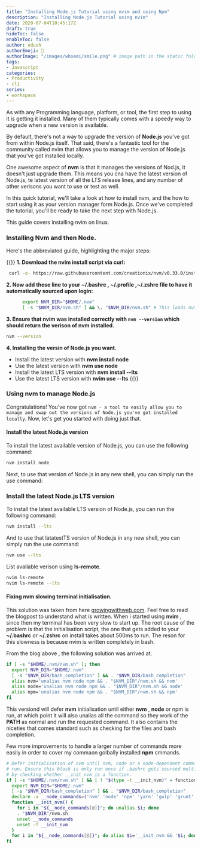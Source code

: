 ```yaml
---
title: "Installing Node.js Tutorial using nvim and using Npm"
description: "Installing Node.js Tutorial using nvim"
date: 2020-07-04T10:45:17Z
draft: true
hideToc: false
enableToc: false
author: eduuh
authorEmoji: 🤖
authorImage: "/images/whoami/smile.png" # image path in the static folder
tags:
- Javascript
categories:
- Productivity 
- cli
series:
- workspace
---
```


As with any Programming language, platform, or tool, the first step to using it is getting it installed. Many of them typically comes with a speedy way to upgrade when a new version is available.

By default, there's not a way to upgrade the version of __Node.js__ you've got from within Node.js itself. That said, there's a fantastic tool for the community called nvim that allows you to manage the version of Node.js that you've got installed locally.

One awesome aspect of __nvm__ is that it manages the versions of Nod.js, it doesn't just upgrade them. This means you cna have the latest version of Node.js, te latest version of all the LTS release lines, and any number of other verisons you want to use or test as well.

In this quick tutorial, we'll take a look at how to install nvm, and the how to start using it as your version manager form Node.js. Once we've completed the tutorial, you'll be ready to take the next step with Node.js.

This guide covers installing nvim on linux. 

###  Installing Nvm and then Node.

Here's the abbreviated guide, highlighting the major steps:


{{<boxmd>}}
**1. Download the nvim install script via curl:**
```bash
 curl -o- https://raw.githubusercontent.com/creationix/nvm/v0.33.0/install.sh | bash
```
__2. Now add these line to your ~/.bashrc , ~/.profile ,~/.zshrc file to have it automatically sourced upon login:__

```bash
      export NVM_DIR="$HOME/.nvm"
      [ -s "$NVM_DIR/nvm.sh" ] && \. "$NVM_DIR/nvm.sh" # This loads nvm.
```
__3. Ensure that nvim was installed correctly with `nvm --version` which should return the verison of nvm installed.__
```bash
nvm --version
```
__4. Installing the versin of Node.js you want.__

- Install the latest version with **nvm install node**
- Use the latest version with **nvm use node**
- Install the latest LTS version with **nvm install --lts**
- Use the latest LTS version with **nvim use --lts**
{{</boxmd>}}


### Using nvm to manage Node.js

Congratulations! You've now got `nvm - a tool to easily allow you to manage and swap out the versions of Node.js you've got installed locally`. Now, let's get you started with doing just that.

#### Install the latest Node.js version
To install the latest available version of Node.js, you can use the following command:

```bash
nvm install node
```

Next, to use that version of Node.js in any new shell, you can simply run the use command:

   
### Install the latest Node.js LTS version
To install the latest available LTS version of Node.js, you can run the following command:

```bash
nvm install --lts
```
And to use that latatestTS version of Node.js in any new shell, you can simply run the use command:

```bash
nvm use --lts     
```
List available verison using __ls-remote__.

```bash
nvim ls-remote
nvim ls-remote --lts
```
#### Fixing nvm slowing terminal initialisation.
This solution was taken from here [growingwithweb.com](https://www.growingwiththeweb.com/2018/01/slow-nvm-init.html). Feel free to read the blogpost to understand what is written. When i started using **nvim** , since then my terminal has been very slow to start up.  The root cause of the problem is that the initialisation script, the one that gets added to your **~/.bashrc** or **~/.zshrc** on install takes about 500ms to run. The reson for this slowness is because nvim is written completely in bash.

From the blog above , the following solution was arrived at. 

```bash
if [ -s "$HOME/.nvm/nvm.sh" ]; then
  export NVM_DIR="$HOME/.nvm"
  [ -s "$NVM_DIR/bash_completion" ] && . "$NVM_DIR/bash_completion"
  alias nvm='unalias nvm node npm && . "$NVM_DIR"/nvm.sh && nvm'
  alias node='unalias nvm node npm && . "$NVM_DIR"/nvm.sh && node'
  alias npm='unalias nvm node npm && . "$NVM_DIR"/nvm.sh && npm'
fi
```
This versiond will defer **nvm** initialisation until either **nvm** , **node** or npm is run, at which point it will also unalias all the command so they work of the **PATH** as normal and run the requested command. It also contains the niceties that comes standard such as checking for the files and bash completion.

Few more improvements to handle a larger number of commands more easily in order to cover my commaon golbally installed **npm** cmmands. 

```bash
# Defer initialization of nvm until nvm, node or a node-dependent command is
# run. Ensure this block is only run once if .bashrc gets sourced multiple times
# by checking whether __init_nvm is a function.
if [ -s "$HOME/.nvm/nvm.sh" ] && [ ! "$(type -t __init_nvm)" = function ]; then
  export NVM_DIR="$HOME/.nvm"
  [ -s "$NVM_DIR/bash_completion" ] && . "$NVM_DIR/bash_completion"
  declare -a __node_commands=('nvm' 'node' 'npm' 'yarn' 'gulp' 'grunt' 'webpack')
  function __init_nvm() {
    for i in "${__node_commands[@]}"; do unalias $i; done
    . "$NVM_DIR"/nvm.sh
    unset __node_commands
    unset -f __init_nvm
  }
  for i in "${__node_commands[@]}"; do alias $i='__init_nvm && '$i; done
fi
```



